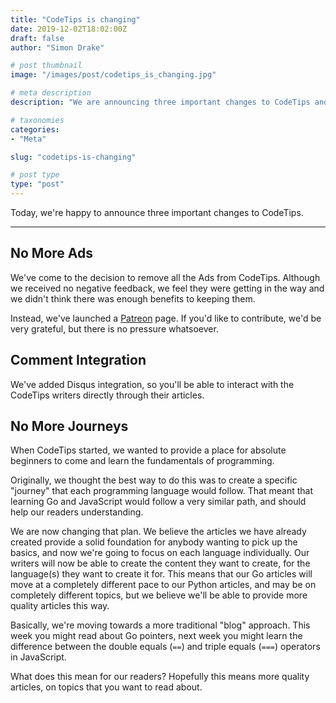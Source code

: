 ```yaml
---
title: "CodeTips is changing"
date: 2019-12-02T18:02:00Z
draft: false
author: "Simon Drake"

# post thumbnail
image: "/images/post/codetips_is_changing.jpg"

# meta description
description: "We are announcing three important changes to CodeTips and what it means for our readers."

# taxonomies
categories:
- "Meta"

slug: "codetips-is-changing"

# post type
type: "post"
---
```



Today, we're happy to announce three important changes to CodeTips.

---

## No More Ads

We've come to the decision to remove all the Ads from CodeTips. Although we received no negative feedback, we feel they were getting in the way and we didn't think there was enough benefits to keeping them.

Instead, we've launched a [Patreon](https://www.patreon.com/realcodetips) page. If you'd like to contribute, we'd be very grateful, but there is no pressure whatsoever.

## Comment Integration

We've added Disqus integration, so you'll be able to interact with the CodeTips writers directly through their articles.

## No More Journeys

When CodeTips started, we wanted to provide a place for absolute beginners to come and learn the fundamentals of programming.

Originally, we thought the best way to do this was to create a specific "journey" that each programming language would follow. That meant that learning Go and JavaScript would follow a very similar path, and should help our readers understanding.

We are now changing that plan. We believe the articles we have already created provide a solid foundation for anybody wanting to pick up the basics, and now we're going to focus on each language individually. Our writers will now be able to create the content they want to create, for the language(s) they want to create it for. This means that our Go articles will move at a completely different pace to our Python articles, and may be on completely different topics, but we believe we'll be able to provide more quality articles this way.

Basically, we're moving towards a more traditional "blog" approach. This week you might read about Go pointers, next week you might learn the difference between the double equals (`==`) and triple equals (`===`) operators in JavaScript.

What does this mean for our readers? Hopefully this means more quality articles, on topics that you want to read about.

